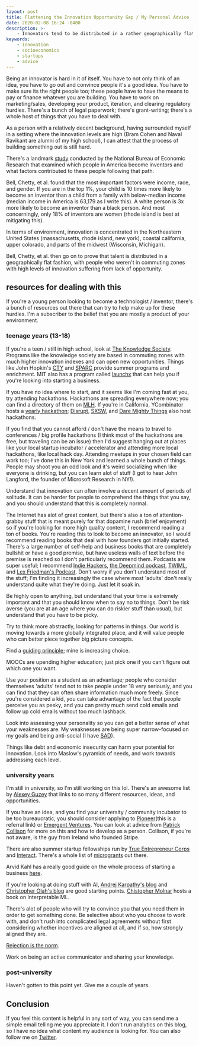 ```yaml
---
layout: post
title: Flattening the Innovation Opportunity Gap / My Personal Advice
date: 2020-02-08 16:24 -0400
description: >-
    - Innovators tend to be distributed in a rather geographically flat fashion, in contrast to resources, culture, and capital, which is disproportionately clustered in only a few areas.
keywords:
    - innovation
    - socioeconomics
    - startups
    - advice
---
```


Being an innovator is hard in it of itself. You have to not only think of an idea, you have to go out and convince people it's a good idea. You have to make sure its the right people too; these people have to have the means to pay or finance whatever you are building. You have to work on marketing/sales, developing your product, iteration, and clearing regulatory hurdles. There's a bunch of legal paperwork; there's grant-writing; there's a whole host of things that you have to deal with.

As a person with a relatively decent background, having surrounded myself in a setting where the innovation levels are high (Bram Cohen and Naval Ravikant are alumni of my high school), I can attest that the process of building something out is still hard.

There's a landmark [study](https://www.nber.org/papers/w24062) conducted by the National Bureau of Economic Research that examined which people in America become inventors and what factors contributed to these people following that path.

Bell, Chetty, et al. found that the most important factors were income, race, and gender. If you are in the top 1%, your child is 10 times more likely to become an inventor than a child from a family with below-median income (median income in America is 63,179 as I write this). A white person is 3x more likely to become an inventor than a black person. And most concerningly, only 18% of inventors are women (rhode island is best at mitigating this).

In terms of environment, innovation is concentrated in the Northeastern United States (massachusetts, rhode island, new york), coastal california, upper colorado, and parts of the midwest (Wisconsin, Michigan).

Bell, Chetty, et al. then go on to prove that talent is distributed in a geographically flat fashion, with people who weren't in commuting zones with high levels of innovation suffering from lack of opportunity.

## resources for dealing with this

If you're a young person looking to become a technologist / inventor, there's a bunch of resources out there that can try to help make up for these hurdles. I'm a subscriber to the belief that you are mostly a product of your environment.

### teenage years (13-18)

If you're a teen / still in high school, look at [The Knowledge Society](https://theksociety.com). Programs like the knowledge society are based in commuting zones with much higher innovation indexes and can open new opportunities. Things like John Hopkin's [CTY](https://cty.jhu.edu) and [SPARC](https://sparc-camp.org) provide summer programs and enrichment. MIT also has a program called [launchx](https://launchx.com) that can help you if you're looking into starting a business.

If you have no idea where to start, and it seems like I'm coming fast at you, try attending hackathons. Hackathons are spreading everywhere now; you can find a directory of them on [MLH](https://mlh.io). If you're in California, YCombinator hosts a [yearly hackathon](https://blog.ycombinator.com/apply-to-the-yc-fall-hackathon-2019/); [Disrupt](https://techcrunch.com/events/disrupt-sf-2020/), [SXSW](https://www.sxsw.com/conference/sxsw-hackathon/), and [Dare Mighty Things](https://daremightythings.co) also host hackathons.

If you find that you cannot afford / don't have the means to travel to conferences / big profile hackathons (I think most of the hackathons are free, but traveling can be an issue) then I'd suggest hanging out at places like your local startup incubator / accelerator and attending more local hackathons, like local hack day. Attending meetups in your chosen field can work too; I've done this in New York and learned a whole bunch of things. People may shoot you an odd look and it's weird socializing when like everyone is drinking, but you can learn alot of stuff (I got to hear John Langford, the founder of Microsoft Research in NY!).

Understand that innovation can often involve a decent amount of periods of solitude. It can be harder for people to comprehend the things that you say, and you should understand that this is completely normal.

The Internet has alot of great content, but there's also a ton of attention-grabby stuff that is meant purely for that dopamine rush (brief enjoyment) so if you're looking for more high quality content, I recommend reading a ton of books. You're reading this to look to become an innovator, so I would recommend reading books that deal with how founders got initially started. There's a large number of self-help and business books that are completely bullshit or have a good premise, but have useless walls of text before the premise is reached so I don't particularly recommend them. Podcasts are super useful; I recommend [Indie Hackers](https://www.indiehackers.com/podcast), [the Deepmind podcast](https://deepmind.com/blog/article/welcome-to-the-deepmind-podcast), [TWIML](https://twimlai.com), and [Lex Friedman's Podcast](https://lexfridman.com/ai/). Don't worry if you don't understand most of the stuff; I'm finding it increasingly the case where most 'adults' don't really understand quite what they're doing. Just let it soak in.

Be highly open to anything, but understand that your time is extremely important and that you should know when to say no to things. Don't be risk averse (you are at an age where you can do riskier stuff than usual), but understand that you have to be picky.

Try to think more abstractly, looking for patterns in things. Our world is moving towards a more globally integrated place, and it will value people who can better piece together big picture concepts.

Find a [guiding principle](https://vimeo.com/36579366); mine is increasing choice.

MOOCs are upending higher education; just pick one if you can't figure out which one you want.

Use your position as a student as an advantage; people who consider themselves 'adults' tend not to take people under 18 very seriously, and you can find that they can often share information much more freely. Since you're considered a kid, you can take advantage of the fact that people perceive you as pesky, and you can pretty much send cold emails and follow up cold emails without too much lashback.

Look into assessing your personality so you can get a better sense of what your weaknesses are. My weaknesses are being super narrow-focused on my goals and being anti-social (I have [SAD](https://www.nimh.nih.gov/health/publications/social-anxiety-disorder-more-than-just-shyness/index.shtml)).

Things like debt and economic insecurity can harm your potential for innovation. Look into Maslow's pyramids of needs, and work towards addressing each level.

### university years

I'm still in university, so I'm still working on this lol. There's an awesome list by [Alexey Guzey](https://guzey.com/personal/what-should-you-do-with-your-life/) that links to so many different resources, ideas, and opportunities.

If you have an idea, and you find your university / community incubator to be too bureaucratic, you should consider applying to [Pioneer](https://pioneer.app/join/unintendedcon)(this is a referral link) or [Emergent Ventures](https://www.mercatus.org/emergentventures). You can look at advice from [Patrick Collison](https://patrickcollison.com/advice) for more on this and how to develop as a person. Collison, if you're not aware, is the guy from Ireland who founded Stripe.

There are also summer startup fellowships run by [True Entrepreneur Corps](https://trueventures.com/true-platform/fellowships/tec) and [Interact](https://joininteract.com/fellowship/). There's a whole list of [microgrants](https://github.com/nayafia/microgrants) out there.

Arvid Kahl has a really good guide on the whole process of starting a business [here](https://thebootstrappedfounder.com/zero-to-sold/).

If you're looking at doing stuff with AI, [Andrej Karpathy's blog](https://karpathy.github.io/2015/05/21/rnn-effectiveness/) and [Christopher Olah's blog](https://colah.github.io) are good starting points. [Chistopher Molnar](https://christophm.github.io/interpretable-ml-book/) hosts a book on Interpretable ML.

There's alot of people who will try to convince you that you need them in order to get something done. Be selective about who you choose to work with, and don't rush into complicated legal agreements without first considering whether incentives are aligned at all, and if so, how strongly aligned they are.

[Rejection is the norm](https://unintendedcon.github.io/articles/2020-02-07-luck-is-a-numbers-game).

Work on being an active communicator and sharing your knowledge.

### post-university

Haven't gotten to this point yet. Give me a couple of years.

## Conclusion

If you feel this content is helpful in any sort of way, you can send me a simple email telling me you appreciate it. I don't run analytics on this blog, so I have no idea what content my audience is looking for. You can also follow me on [Twitter](https://twitter.com/suchcaptcha). 





